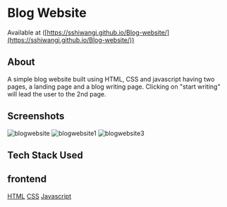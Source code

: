# Blog Website
Available at ([https://sshiwangi.github.io/Blog-website/](https://sshiwangi.github.io/Blog-website/))
## About

A simple blog website built using HTML, CSS and javascript having two pages, a landing page and a blog writing page. Clicking on "start writing" will lead the user to the 2nd page.

## Screenshots

![blogwebsite](https://user-images.githubusercontent.com/77545230/196275182-c03aa7b2-fbe7-42ec-b15e-0d9f3e191107.png)
![blogwebsite1](https://user-images.githubusercontent.com/77545230/196275213-46ddd508-0b99-46cc-8da6-38be033b424c.png)
![blogwebsite3](https://user-images.githubusercontent.com/77545230/196275227-fb106376-29ad-46a0-a09b-59a6b19391b3.png)


## Tech Stack Used

## frontend

[HTML](https://img.shields.io/badge/html5%20-%23E34F26.svg?&style=for-the-badge&logo=html5&logoColor=white")
[CSS](https://img.shields.io/badge/css3%20-%231572B6.svg?&style=for-the-badge&logo=css3&logoColor=white)
[Javascript](https://img.shields.io/badge/javascript%20-%23323330.svg?&style=for-the-badge&logo=javascript&logoColor=%23F7DF1E)
